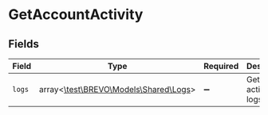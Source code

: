 # GetAccountActivity


## Fields

| Field                                                                | Type                                                                 | Required                                                             | Description                                                          |
| -------------------------------------------------------------------- | -------------------------------------------------------------------- | -------------------------------------------------------------------- | -------------------------------------------------------------------- |
| `logs`                                                               | array<[\test\BREVO\Models\Shared\Logs](../../Models/Shared/Logs.md)> | :heavy_minus_sign:                                                   | Get user activity logs                                               |